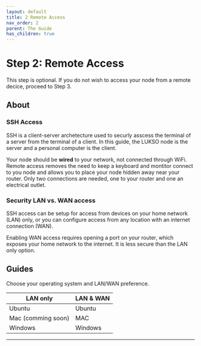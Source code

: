 ```yaml
---
layout: default
title: 2 Remote Access
nav_order: 2
parent: The Guide
has_children: true
---
```


# Step 2: Remote Access
This step is optional. If you do not wish to access your node from a remote decice, proceed to Step 3.

## About

### SSH Access

SSH is a client-server archetecture used to securly asscess the terminal of a server from the terminal of a client. In this guide, the LUKSO node is the server and a personal computer is the client.

Your node should be **wired** to your network, not connected through WiFi. Remote access removes the need to keep a keyboard and montitor connect to you node and allows you to place your node hidden away near your router. Only two connections are needed, one to your router and one an electrical outlet.

### Security LAN vs. WAN access
SSH access can be setup for access from devices on your home network (LAN) only, or you can configure access from any location with an internet connection (WAN).

Enabling WAN access requires opening a port on your router, which exposes your home network to the internet. It is less secure than the LAN only option.

## Guides
Choose your operating system and LAN/WAN preference.


| LAN only | LAN & WAN |
| -------- | -------- |
| Ubuntu     | Ubuntu|
| Mac (comming soon) | MAC| 
| Windows     |Windows|



---


